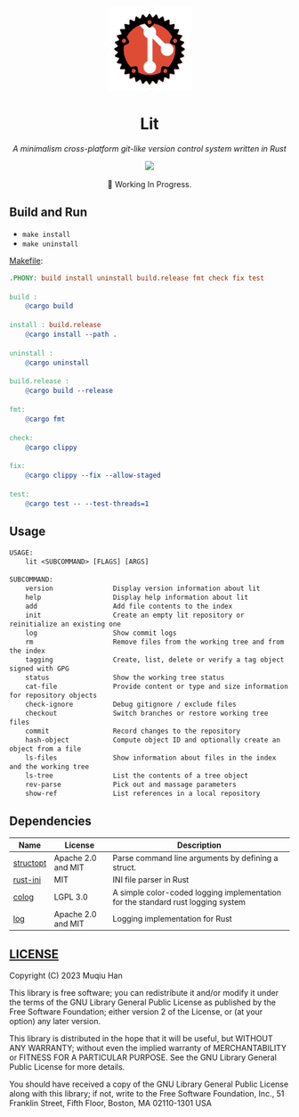 <div align="center">

<img src="./.github/logo.png" height="150px">

# Lit

*A minimalism cross-platform git-like version control system written in Rust*

![](https://github.com/muqiuhan/lit/actions/workflows/ci.yaml/badge.svg) 

🚧 Working In Progress.

</div>

## Build and Run
- `make install`
- `make uninstall`

[Makefile](./Makefile):
```makefile
.PHONY: build install uninstall build.release fmt check fix test

build :
	@cargo build

install : build.release
	@cargo install --path .

uninstall :
	@cargo uninstall

build.release :
	@cargo build --release

fmt:
	@cargo fmt

check:
	@cargo clippy

fix:
	@cargo clippy --fix --allow-staged

test:
	@cargo test -- --test-threads=1
```

## Usage
```
USAGE:
    lit <SUBCOMMAND> [FLAGS] [ARGS]

SUBCOMMAND:
    version               Display version information about lit
    help                  Display help information about lit
    add                   Add file contents to the index
    init                  Create an empty lit repository or reinitialize an existing one
    log                   Show commit logs
    rm                    Remove files from the working tree and from the index
    tagging               Create, list, delete or verify a tag object signed with GPG
    status                Show the working tree status
    cat-file              Provide content or type and size information for repository objects
    check-ignore          Debug gitignore / exclude files
    checkout              Switch branches or restore working tree files
    commit                Record changes to the repository
    hash-object           Compute object ID and optionally create an object from a file
    ls-files              Show information about files in the index and the working tree
    ls-tree               List the contents of a tree object
    rev-parse             Pick out and massage parameters
    show-ref              List references in a local repository
```

## Dependencies

| Name                                              | License            | Description                                                                      |
| ------------------------------------------------- | ------------------ | -------------------------------------------------------------------------------- |
| [structopt](https://github.com/TeXitoi/structopt) | Apache 2.0 and MIT | Parse command line arguments by defining a struct.                               |
| [rust-ini](https://github.com/zonyitoo/rust-ini)  | MIT                | INI file parser in Rust                                                          |
| [colog](https://github.com/muqiuhan/rust-colog)   | LGPL 3.0           | A simple color-coded logging implementation for the standard rust logging system |
| [log](https://github.com/rust-lang/log)           | Apache 2.0 and MIT | Logging implementation for Rust                                                  |


## [LICENSE](./LICENSE)

Copyright (C) 2023 Muqiu Han

This library is free software; you can redistribute it and/or
modify it under the terms of the GNU Library General Public
License as published by the Free Software Foundation; either
version 2 of the License, or (at your option) any later version.

This library is distributed in the hope that it will be useful,
but WITHOUT ANY WARRANTY; without even the implied warranty of
MERCHANTABILITY or FITNESS FOR A PARTICULAR PURPOSE.  See the GNU
Library General Public License for more details.

You should have received a copy of the GNU Library General Public
License along with this library; if not, write to the Free Software
Foundation, Inc., 51 Franklin Street, Fifth Floor, Boston, MA  02110-1301  USA